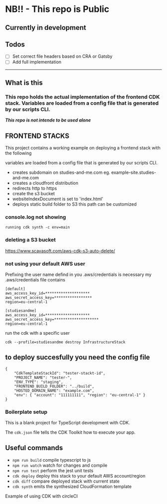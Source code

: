 # NB!! - This repo is Public

## Currently in development

## Todos

- [ ] Set correct file headers based on CRA or Gatsby
- [ ] Add full implementation

------------------------------------------------------


## What is this

### This repo holds the actual implementation of the frontend CDK stack. Variables are loaded from a config file that is generated by our scripts CLI. 
***This repo is not intende to be used alone***


## FRONTEND STACKS

This project contains a working example on deploying a frontend stack with the following

variables are loaded from a config file that is generated by our scripts CLI. 

- creates subdomain on studies-and-me.com eg. example-site.studies-and-me.com
- creates a cloudfront distribution
- redirects http to https
- create the s3 bucket
- websiteIndexDocument is set to 'index.html'
- deploys static build folder to S3 this path can be customized


### console.log not showing
```
running cdk synth -c env=main
```

### deleting a S3 bucket
https://www.scavasoft.com/aws-cdk-s3-auto-delete/

### not using your default AWS user
Prefixing the user name defind in  you .aws/credentials is necessary
my .aws/credentials file contains
```
[default]
aws_access_key_id=********************
aws_secret_access_key=*****************
region=eu-central-1

[studiesandme]
aws_access_key_id=********************
aws_secret_access_key=********************
region=eu-central-1
```

run the cdk with a specific user
```
cdk --profile=studiesandme destroy InfrastructureStack
```

## to deploy succesfully you need the config file

```
{
	"CdkTemplateStackId": "tester-stackt-id",
	"PROJECT_NAME": "tester-",
	"ENV_TYPE": "staging",
	"FRONTEND_BUILD_FOLDER": "../build",
	"HOSTED_DOMAIN_NAME": "example.com",
	"env": { "account": "111111111", "region": "eu-central-1" }
}

```


### Boilerplate setup

This is a blank project for TypeScript development with CDK.

The `cdk.json` file tells the CDK Toolkit how to execute your app.

## Useful commands

 * `npm run build`   compile typescript to js
 * `npm run watch`   watch for changes and compile
 * `npm run test`    perform the jest unit tests
 * `cdk deploy`      deploy this stack to your default AWS account/region
 * `cdk diff`        compare deployed stack with current state
 * `cdk synth`       emits the synthesized CloudFormation template


Example of using CDK with circleCI
